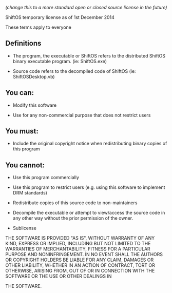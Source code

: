 *(change this to a more standard open or closed source license in the future)*



ShiftOS temporary license as of 1st December 2014



These terms apply to everyone



## Definitions



- The program, the executable or ShiftOS refers to the distributed ShiftOS binary executable program. (ie: ShiftOS.exe)

- Source code refers to the decompiled code of ShiftOS (ie: ShiftOSDesktop.vb)



## You can:



- Modify this software

- Use for any non-commercial purpose that does not restrict users



## You must:



- Include the original copyright notice when redistributing binary copies of this program



## You cannot:



- Use this program commercially

- Use this program to restrict users (e.g. using this software to implement DRM standards)

- Redistribute copies of this source code to non-maintainers

- Decompile the executable or attempt to view/access the source code in any other way without the prior permission of the owner. 

- Sublicense





THE SOFTWARE IS PROVIDED "AS IS", WITHOUT WARRANTY OF ANY KIND, EXPRESS OR IMPLIED, INCLUDING BUT NOT LIMITED TO THE WARRANTIES OF MERCHANTABILITY, FITNESS FOR A PARTICULAR PURPOSE AND NONINFRINGEMENT. IN NO EVENT SHALL THE AUTHORS OR COPYRIGHT HOLDERS BE LIABLE FOR ANY CLAIM, DAMAGES OR OTHER LIABILITY, WHETHER IN AN ACTION OF CONTRACT, TORT OR OTHERWISE, ARISING FROM, OUT OF OR IN CONNECTION WITH THE SOFTWARE OR THE USE OR OTHER DEALINGS IN

THE SOFTWARE.

